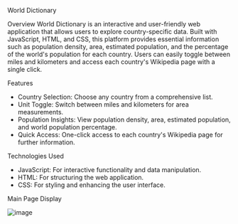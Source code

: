 World Dictionary

Overview
World Dictionary is an interactive and user-friendly web application that allows users to explore country-specific data. Built with JavaScript, HTML, and CSS, this platform provides essential information such as population density, area, estimated population, and the percentage of the world's population for each country. Users can easily toggle between miles and kilometers and access each country's Wikipedia page with a single click.

Features
 - Country Selection: Choose any country from a comprehensive list.
 - Unit Toggle: Switch between miles and kilometers for area measurements.
 - Population Insights: View population density, area, estimated population, and world population percentage.
 - Quick Access: One-click access to each country's Wikipedia page for further information.
   
Technologies Used
 - JavaScript: For interactive functionality and data manipulation.
 - HTML: For structuring the web application.
 - CSS: For styling and enhancing the user interface.


Main Page Display 

![image](https://github.com/user-attachments/assets/bd455e8b-878d-499f-9806-1d21ab28bca2)

